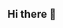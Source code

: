 ## Hi there 👋

<!--
**Abdallah-hilal/Abdallah-hilal** is a ✨ _special_ ✨ repository because its `README.md` (this file) appears on your GitHub profile.
<h1 align="center">I'm Abdallah Helal🧑🏽‍🚀🚀</h1>

- Student studying data science 📚
- Contact: abdulluh.helal@gmail.com 📩


## Social Links - 

[<img align="left" alt="karanshingde | LinkedIn" width="30px" src="https://img.icons8.com/color/48/000000/linkedin.png" />][linkedin]
[<img align="left" alt="karanshingde | Twitter" width="30px" src="https://img.icons8.com/fluent/48/000000/twitter.png" />][twitter]
<a href="https://medium.com/@karanshingde" target="blank"><img align="center" src="https://raw.githubusercontent.com/rahuldkjain/github-profile-readme-generator/master/src/images/icons/Social/medium.svg" alt="karanshingde" height="30" width="30" /></a>

<br>

<hr>

[linkedin]: https://www.linkedin.com/in/abdallah-hilal

